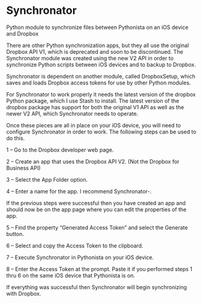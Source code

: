 # Synchronator
Python module to synchronize files between Pythonista on an iOS device and Dropbox

There are other Python synchronization apps, but they all use the original Dropbox
API V1, which is deprecated and soon to be discontinued.  The Synchronator module
was created using the new V2 API in order to synchronize Python scripts between
iOS devices and to backup to Dropbox.

Synchronator is dependent on another module, called DropboxSetup, which saves and
loads Dropbox access tokens for use by other Python modules.

For Synchronator to work properly it needs the latest version of the dropbox Python
package, which I use Stash to install. The latest version of the dropbox package has
support for both the original V1 API as well as the newer V2 API, which Synchronator
needs to operate.

Once these pieces are all in place on your iOS device, you will need to configure
Synchronator in order to work. The following steps can be used to do this.

1 – Go to the Dropbox developer web page.

2 – Create an app that uses the Dropbox API V2. (Not the Dropbox for Business API)

3 – Select the App Folder option.

4 – Enter a name for the app. I recommend Synchronator-<your name>.

If the previous steps were successful then you have created an app and should now
be on the app page where you can edit the properties of the app.

5 – Find the property “Generated Access Token” and select the Generate button.

6 – Select and copy the Access Token to the clipboard.

7 – Execute Synchronator in Pythonista on your iOS device.

8 – Enter the Access Token at the prompt. Paste it if you performed steps 1 thru 6
on the same iOS device that Pythonista is on.

If everything was successful then Synchronator will begin synchronizing with Dropbox.
